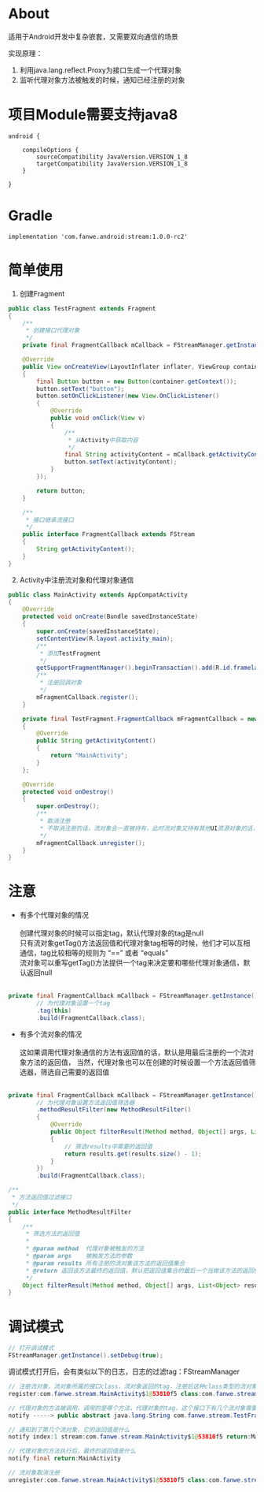 # About
适用于Android开发中复杂嵌套，又需要双向通信的场景<br>

实现原理：<br>
1. 利用java.lang.reflect.Proxy为接口生成一个代理对象
2. 监听代理对象方法被触发的时候，通知已经注册的对象

# 项目Module需要支持java8
```
android {

    compileOptions {
        sourceCompatibility JavaVersion.VERSION_1_8
        targetCompatibility JavaVersion.VERSION_1_8
    }

}
```

# Gradle
`implementation 'com.fanwe.android:stream:1.0.0-rc2'`

# 简单使用
1. 创建Fragment
```java
public class TestFragment extends Fragment
{
    /**
     * 创建接口代理对象
     */
    private final FragmentCallback mCallback = FStreamManager.getInstance().newProxyBuilder().build(FragmentCallback.class);

    @Override
    public View onCreateView(LayoutInflater inflater, ViewGroup container, Bundle savedInstanceState)
    {
        final Button button = new Button(container.getContext());
        button.setText("button");
        button.setOnClickListener(new View.OnClickListener()
        {
            @Override
            public void onClick(View v)
            {
                /**
                 * 从Activity中获取内容
                 */
                final String activityContent = mCallback.getActivityContent();
                button.setText(activityContent);
            }
        });

        return button;
    }

    /**
     * 接口继承流接口
     */
    public interface FragmentCallback extends FStream
    {
        String getActivityContent();
    }
}
```

2. Activity中注册流对象和代理对象通信
```java
public class MainActivity extends AppCompatActivity
{
    @Override
    protected void onCreate(Bundle savedInstanceState)
    {
        super.onCreate(savedInstanceState);
        setContentView(R.layout.activity_main);
        /**
         * 添加TestFragment
         */
        getSupportFragmentManager().beginTransaction().add(R.id.framelayout, new TestFragment()).commit();
        /**
         * 注册回调对象
         */
        mFragmentCallback.register();
    }

    private final TestFragment.FragmentCallback mFragmentCallback = new TestFragment.FragmentCallback()
    {
        @Override
        public String getActivityContent()
        {
            return "MainActivity";
        }
    };

    @Override
    protected void onDestroy()
    {
        super.onDestroy();
        /**
         * 取消注册
         * 不取消注册的话，流对象会一直被持有，此时流对象又持有其他UI资源对象的话，会内存泄漏
         */
        mFragmentCallback.unregister();
    }
}
```

# 注意
* 有多个代理对象的情况 <br> <br>
创建代理对象的时候可以指定tag，默认代理对象的tag是null<br>
只有流对象getTag()方法返回值和代理对象tag相等的时候，他们才可以互相通信，tag比较相等的规则为 “==” 或者 “equals”<br>
流对象可以重写getTag()方法提供一个tag来决定要和哪些代理对象通信，默认返回null <br> <br>

```java
private final FragmentCallback mCallback = FStreamManager.getInstance().newProxyBuilder()
        // 为代理对象设置一个tag
        .tag(this)
        .build(FragmentCallback.class);
```

* 有多个流对象的情况 <br> <br>
这如果调用代理对象通信的方法有返回值的话，默认是用最后注册的一个流对象方法的返回值，
当然，代理对象也可以在创建的时候设置一个方法返回值筛选器，筛选自己需要的返回值 <br> <br>

```java
private final FragmentCallback mCallback = FStreamManager.getInstance().newProxyBuilder()
        // 为代理对象设置方法返回值筛选器
        .methodResultFilter(new MethodResultFilter()
        {
            @Override
            public Object filterResult(Method method, Object[] args, List<Object> results)
            {
                // 筛选results中需要的返回值
                return results.get(results.size() - 1);
            }
        })
        .build(FragmentCallback.class);
```

```java
/**
 * 方法返回值过滤接口
 */
public interface MethodResultFilter
{
    /**
     * 筛选方法的返回值
     *
     * @param method  代理对象被触发的方法
     * @param args    被触发方法的参数
     * @param results 所有注册的流对象该方法的返回值集合
     * @return 返回该方法最终的返回值，默认把返回值集合的最后一个当做该方法的返回值
     */
    Object filterResult(Method method, Object[] args, List<Object> results);
}
```

# 调试模式
```java
// 打开调试模式
FStreamManager.getInstance().setDebug(true);
```

调试模式打开后，会有类似以下的日志，日志的过滤tag：FStreamManager

```java
// 注册流对象，流对象所属的接口class，流对象返回的tag，注册后这种class类型的流对象有几个
register:com.fanwe.stream.MainActivity$1@53810f5 class:com.fanwe.stream.TestFragment$FragmentCallback tag:null count:1

// 代理对象的方法被调用，调用的是哪个方法，代理对象的tag，这个接口下有几个流对象需要通知
notify -----> public abstract java.lang.String com.fanwe.stream.TestFragment$FragmentCallback.getActivityContent()  tag:null count:1

// 通知到了第几个流对象，它的返回值是什么
notify index:1 stream:com.fanwe.stream.MainActivity$1@53810f5 return:MainActivity

// 代理对象的方法执行后，最终的返回值是什么
notify final return:MainActivity

// 流对象取消注册
unregister:com.fanwe.stream.MainActivity$1@53810f5 class:com.fanwe.stream.TestFragment$FragmentCallback tag:null count:0

```
